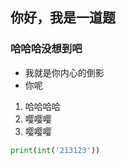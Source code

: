 ## 你好，我是一道题

### 哈哈哈没想到吧

- 我就是你内心的倒影
- 你呢

1. 哈哈哈哈
2. 嘤嘤嘤
3. 嘤嘤嘤

```python
print(int('213123'))
```


